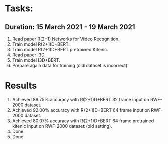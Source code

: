 # Tasks:
## Duration: 15 March 2021 - 19 March 2021
1. Read paper R(2+1) Networks for Video Recognition.
2. Train model R(2+1)D+BERT.
3. Train model R(2+1)D+BERT pretrained Kitenic.
3. Read paper I3D.
4. Train model I3D+BERT.
5. Prepare again data for training (old dataset is incorrect).
# Results
1. Achieved 89.75% accuracy with R(2+1)D+BERT 32 frame input on RWF-2000 dataset.
2. Achieved 92.00% accuracy with R(2+1)D+BERT 64 frame input on RWF-2000 dataset.
3. Achieved 80.07% accuracy with R(2+1)D+BERT 64 frame pretrained kitenic input on RWF-2000 dataset (old setting).
4. Done.
5. Done.
